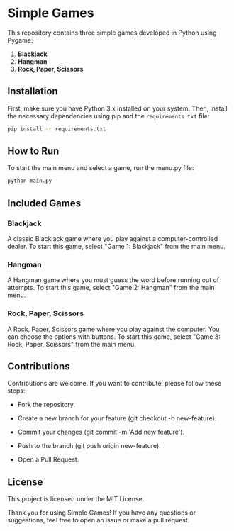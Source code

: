 # Simple Games

This repository contains three simple games developed in Python using Pygame:

1. **Blackjack**
2. **Hangman**
3. **Rock, Paper, Scissors**

## Installation

First, make sure you have Python 3.x installed on your system. Then, install the necessary dependencies using pip and the `requirements.txt` file:

```bash
pip install -r requirements.txt
```

## How to Run
To start the main menu and select a game, run the menu.py file:

```bash
python main.py
```

## Included Games

### Blackjack
A classic Blackjack game where you play against a computer-controlled dealer. To start this game, select "Game 1: Blackjack" from the main menu.

### Hangman
A Hangman game where you must guess the word before running out of attempts. To start this game, select "Game 2: Hangman" from the main menu.

### Rock, Paper, Scissors
A Rock, Paper, Scissors game where you play against the computer. You can choose the options with buttons. To start this game, select "Game 3: Rock, Paper, Scissors" from the main menu.

## Contributions

Contributions are welcome. If you want to contribute, please follow these steps:

- Fork the repository.

- Create a new branch for your feature (git checkout -b new-feature).

- Commit your changes (git commit -m 'Add new feature').

- Push to the branch (git push origin new-feature).

- Open a Pull Request.

## License
This project is licensed under the MIT License.

Thank you for using Simple Games! If you have any questions or suggestions, feel free to open an issue or make a pull request.